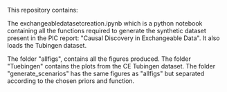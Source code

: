 This repository contains:

The exchangeabledatasetcreation.ipynb which is a python notebook containing all the functions required to generate the synthetic dataset present in the PIC report: "Causal Discovery in Exchangeable Data". It also loads the Tubingen dataset.

The folder "allfigs", contains all the figures produced. The folder "Tuebingen" contains the plots from the CE Tubingen dataset. The folder "generate_scenarios" has the same figures as "allfigs" but separated according to the chosen priors and function.
